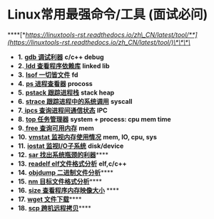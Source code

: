 # Linux常用最强命令/工具 \(面试必问\)

\*\*\*\*[**https://linuxtools-rst.readthedocs.io/zh\_CN/latest/tool/**](https://linuxtools-rst.readthedocs.io/zh_CN/latest/tool/)\*\*\*\*

* **1.** [**gdb 调试利器**](https://linuxtools-rst.readthedocs.io/zh_CN/latest/tool/gdb.html) **c/c++ debug**
* **2.**[ **ldd 查看程序依赖库**](https://linuxtools-rst.readthedocs.io/zh_CN/latest/tool/ldd.html) **linked lib**
* **3.** [**lsof 一切皆文件**](https://linuxtools-rst.readthedocs.io/zh_CN/latest/tool/lsof.html) **fd**
* **4.** [**ps 进程查看器**](https://linuxtools-rst.readthedocs.io/zh_CN/latest/tool/ps.html) **procoss**
* **5.** [**pstack 跟踪进程栈**](https://linuxtools-rst.readthedocs.io/zh_CN/latest/tool/pstack.html) **stack heap**
* **6.** [**strace 跟踪进程中的系统调用**](https://linuxtools-rst.readthedocs.io/zh_CN/latest/tool/strace.html) **syscall**
* **7.**[ **ipcs 查询进程间通信状态**](https://linuxtools-rst.readthedocs.io/zh_CN/latest/tool/ipcs.html) **IPC**
* **8.** [**top 任务管理器**](https://linuxtools-rst.readthedocs.io/zh_CN/latest/tool/top.html)  **system + process: cpu mem time**
* **9.**[ **free 查询可用内存**](https://linuxtools-rst.readthedocs.io/zh_CN/latest/tool/free.html) **mem**
* **10.** [**vmstat 监视内存使用情况**](https://linuxtools-rst.readthedocs.io/zh_CN/latest/tool/vmstat.html) **mem, IO, cpu, sys**
* **11.** [**iostat 监视I/O子系统**](https://linuxtools-rst.readthedocs.io/zh_CN/latest/tool/iostat.html) **disk/device**
* **12.** [**sar 找出系统瓶颈的利器**](https://linuxtools-rst.readthedocs.io/zh_CN/latest/tool/sar.html)\*\*\*\*
* **13.** [**readelf elf文件格式分析**](https://linuxtools-rst.readthedocs.io/zh_CN/latest/tool/readelf.html) **elf,c/c++**
* **14.** [**objdump 二进制文件分析**](https://linuxtools-rst.readthedocs.io/zh_CN/latest/tool/objdump.html)\*\*\*\*
* **15.** [**nm 目标文件格式分析**](https://linuxtools-rst.readthedocs.io/zh_CN/latest/tool/nm.html)\*\*\*\*
* **16.** [**size 查看程序内存映像大小**](https://linuxtools-rst.readthedocs.io/zh_CN/latest/tool/size.html) ****
* **17.** [**wget 文件下载**](https://linuxtools-rst.readthedocs.io/zh_CN/latest/tool/wget.html)\*\*\*\*
* **18.** [**scp 跨机远程拷贝**](https://linuxtools-rst.readthedocs.io/zh_CN/latest/tool/scp.html)\*\*\*\*



